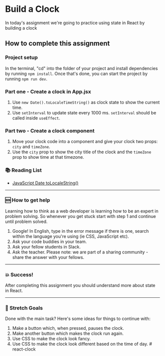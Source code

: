 # Build a Clock

In today's assignment we're going to practice using state in React by building a clock

## How to complete this assignment

### Project setup

In the terminal, "cd" into the folder of your project and install dependencies by running `npm install`. Once that's done, you can start the project by running `npm run dev`.

### Part one - Create a clock in App.jsx

1. Use `new Date().toLocaleTimeString()` as clock state to show the current time.
2. Use `setInterval` to update state every 1000 ms. `setInterval` should be called inside `useEffect`.

### Part two - Create a clock component

1. Move your clock code into a component and give your clock two props: `city` and `timeZone`.
2. Use the `city` prop to show the city title of the clock and the `timeZone` prop to show time at that timezone.

### :books: Reading List

- [JavaScript Date toLocaleString()](https://www.w3schools.com/jsref/jsref_tolocalestring.asp)

---

### :sos: How to get help

Learning how to think as a web developer is learning how to be an expert in problem solving. So whenever you get stuck start with step 1 and continue until problem solved.

1. Google! In English, type in the error message if there is one, search within the language you're using (ie CSS, JavaScript etc).
2. Ask your code buddies in your team.
3. Ask your fellow students in Slack.
4. Ask the teacher. Please note: we are part of a sharing community - share the answer with your fellows.

---

### :boom: Success!

After completing this assignment you should understand more about state in React.

---

### :runner: Stretch Goals

Done with the main task? Here's some ideas for things to continue with:

1. Make a button which, when pressed, pauses the clock.
1. Make another button which makes the clock run again.
1. Use CSS to make the clock look fancy.
1. Use CSS to make the clock look different based on the time of day.
#   r e a c t - c l o c k  
 